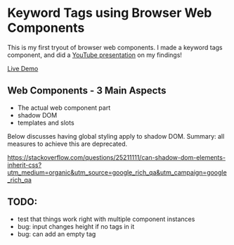 
# Keyword Tags using Browser Web Components

This is my first tryout of browser web components. I made a keyword tags component, and did a [YouTube presentation](https://www.youtube.com/watch?v=ZhbM1pG38eg&feature=youtu.be) on my findings!

[Live Demo](http://www.mikecirone.com/keyword-tags/)

## Web Components - 3 Main Aspects

  - The actual web component part
  - shadow DOM
  - templates and slots

Below discusses having global styling apply to shadow DOM. Summary: all measures to achieve this are deprecated.

https://stackoverflow.com/questions/25211111/can-shadow-dom-elements-inherit-css?utm_medium=organic&utm_source=google_rich_qa&utm_campaign=google_rich_qa

## TODO:

  - test that things work right with multiple component instances
  - bug: input changes height if no tags in it
  - bug: can add an empty tag
